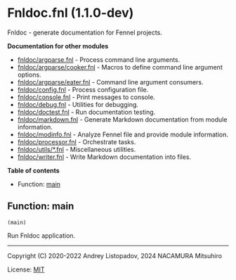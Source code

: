 # Fnldoc.fnl (1.1.0-dev)

Fnldoc - generate documentation for Fennel projects.

**Documentation for other modules**

- [fnldoc/argparse.fnl](./fnldoc/argparse.md) -
  Process command line arguments.
- [fnldoc/argparse/cooker.fnl](./fnldoc/argparse/cooker.md) -
  Macros to define command line argument options.
- [fnldoc/argparse/eater.fnl](./fnldoc/argparse/eater.md) -
  Command line argument consumers.
- [fnldoc/config.fnl](./fnldoc/config.md) -
  Process configuration file.
- [fnldoc/console.fnl](./fnldoc/console.md) -
  Print messages to console.
- [fnldoc/debug.fnl](./fnldoc/debug.md) -
  Utilities for debugging.
- [fnldoc/doctest.fnl](./fnldoc/doctest.md) -
  Run documentation testing.
- [fnldoc/markdown.fnl](./fnldoc/markdown.md) -
  Generate Markdown documentation from module information.
- [fnldoc/modinfo.fnl](./fnldoc/modinfo.md) -
  Analyze Fennel file and provide module information.
- [fnldoc/processor.fnl](./fnldoc/processor.md) -
  Orchestrate tasks.
- [fnldoc/utils/*.fnl](./fnldoc/utils/) -
  Miscellaneous utilities.
- [fnldoc/writer.fnl](./fnldoc/writer.md) -
  Write Markdown documentation into files.

**Table of contents**

- Function: [main](#function-main)

## Function: main

```fennel
(main)
```

Run Fnldoc application.

---

Copyright (C) 2020-2022 Andrey Listopadov, 2024 NACAMURA Mitsuhiro

License: [MIT](https://git.sr.ht/~m15a/fnldoc/tree/main/item/LICENSE)

<!-- Generated with Fnldoc 1.1.0-dev
     https://sr.ht/~m15a/fnldoc/ -->
